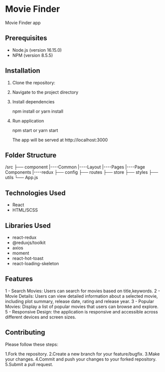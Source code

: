 # Movie Finder

Movie Finder app 

## Prerequisites

- Node.js (version 16.15.0)
- NPM (version 8.5.5)

## Installation

1. Clone the repository:

2. Navigate to the project directory

3. Install dependencies

   npm install or yarn install

4. Run application

   npm start or yarn start

   The app will be served at http://localhost:3000

## Folder Structure

/src
├── component
   |----Common
   |----Layout
   |----Pages
         |----Page Components
         |----redux
├── config
├── routes
├── store
├── styles
├── utils
└── App.js

## Technologies Used

- React
- HTML/SCSS

## Libraries Used

   - react-redux
   - @reduxjs/toolkit
   - axios
   - moment
   - react-hot-toast
   - react-loading-skeleton
   

## Features

1 - Search Movies: Users can search for movies based on title,keywords.
2 - Movie Details: Users can view detailed information about a selected movie, including plot summary, release date, rating and release year.
3 - Popular Movies: Display a list of popular movies that users can browse and explore.
5 - Responsive Design: the application is responsive and accessible across different devices and screen sizes.


## Contributing

Please follow these steps:

1.Fork the repository.
2.Create a new branch for your feature/bugfix.
3.Make your changes.
4.Commit and push your changes to your forked repository.
5.Submit a pull request.
